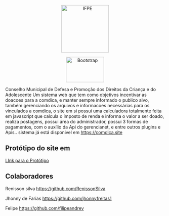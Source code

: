 
<p align="center">
   <img width="150" src="https://www.radioprogresso.com.br/wp-content/uploads/2019/01/Comdica.jpg" alt="IFPE">
</p>
<p align="center">
<a href="https://getbootstrap.com/"><img width="120" height="80" src="https://getbootstrap.com.br/docs/4.1/assets/img/bootstrap-stack.png" alt="Bootstrap"></a>
<!-- <a href="#"><img src="https://poser.pugx.org/laravel/framework/v/stable.svg" alt="Latest Stable Version"></a> -->
<!-- <a href="#"><img src="https://poser.pugx.org/laravel/framework/license.svg" alt="License"></a> -->
</p>

 Conselho Municipal de Defesa e Promoção dos Direitos da Criança e do Adolescente
 Um sistema web que tem como objetivos incentivar as doacoes para a comdica, e manter sempre informado o publico alvo, também gerenciando os arquivos e informacoes necessárias para os vinculados a comdica, o site em si possui uma calculadora totalmente feita em javascript que calcula o imposto de renda e informa o valor a ser doado, realiza postagens, possui área do administrador, possui 3 formas de pagamentos, com o auxílio da Api do gerencianet, e entre outros plugins e Apis.. sistema já está disponivel em  https://comdica.site

		
## Protótipo do site em 

<a href="https://comdica.epizy.com">LInk para o Protótipo</a>



## Colaboradores


Renisson silva
	https://github.com/RenissonSilva

Jhonny de Farias
	https://github.com/jhonnyfreitas1


Felipe 
	https://github.com/filipeandrev
